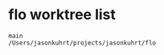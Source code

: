 # flo worktree list

```
main                                     /Users/jasonkuhrt/projects/jasonkuhrt/flo
```
